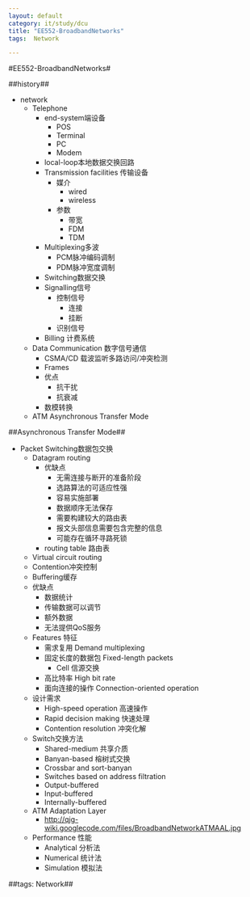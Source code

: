 ```yaml
---
layout: default
category: it/study/dcu
title: "EE552-BroadbandNetworks"
tags:  Network

---
```

#EE552-BroadbandNetworks#



##history##
* network
  * Telephone
    * end-system端设备
      * POS
      * Terminal
      * PC
      * Modem
    * local-loop本地数据交换回路
    * Transmission facilities 传输设备
      * 媒介
        * wired
        * wireless
      * 参数
        * 带宽
        * FDM
        * TDM
    * Multiplexing多波
      * PCM脉冲编码调制
      * PDM脉冲宽度调制
    * Switching数据交换
    * Signalling信号
      * 控制信号
        * 连接
        * 挂断
      * 识别信号
    * Billing 计费系统
  * Data Communication 数字信号通信
    * CSMA/CD 载波监听多路访问/冲突检测
    * Frames
    * 优点
      * 抗干扰
      * 抗衰减
    * 数模转换
  * ATM Asynchronous Transfer Mode



##Asynchronous Transfer Mode##
* Packet Switching数据包交换
  * Datagram routing
    * 优缺点
      * 无需连接与断开的准备阶段
      * 选路算法的可适应性强
      * 容易实施部署
      * 数据顺序无法保存
      * 需要构建较大的路由表
      * 报文头部信息需要包含完整的信息
      * 可能存在循环寻路死锁
    * routing table 路由表
  * Virtual circuit routing
  * Contention冲突控制
  * Buffering缓存
  * 优缺点
    * 数据统计
    * 传输数据可以调节
    * 额外数据
    * 无法提供QoS服务
  * Features 特征
    * 需求复用 Demand multiplexing
    * 固定长度的数据包 Fixed-length packets
      * Cell 信源交换
    * 高比特率 High bit rate
    * 面向连接的操作 Connection-oriented operation
  * 设计需求
    * High-speed operation 高速操作
    * Rapid decision making 快速处理
    * Contention resolution 冲突化解
  * Switch交换方法
    * Shared-medium 共享介质
    * Banyan-based 榕树式交换
    * Crossbar and sort-banyan
    * Switches based on address filtration
    * Output-buffered 
    * Input-buffered 
    * Internally-buffered 
  * ATM Adaptation Layer
    * http://qjg-wiki.googlecode.com/files/BroadbandNetworkATMAAL.jpg
  * Performance 性能
    * Analytical 分析法
    * Numerical 统计法
    * Simulation 模拟法



##tags: Network##
